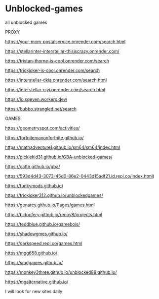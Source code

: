 # Unblocked-games
all unblocked games

PROXY

https://your-mom-postalservice.onrender.com/search.html

https://stellarinter-interstellar-thisiscrazy.onrender.com/

https://tristan-thorne-is-cool.onrender.com/search

https://trickjoker-is-cool.onrender.com/search

https://interstellar-dkia.onrender.com/search.html

https://interstellar-ciyi.onrender.com/search.html

https://io.sqeven.workers.dev/

https://bubbo.strangled.net/search


GAMES

https://geometryspot.com/activities/

https://fortnitemanonfortnite.github.io/

https://mathadventure1.github.io/sm64/sm64/index.html 

https://picklekid31.github.io/GBA-unblocked-games/ 

https://cattn.github.io/gba/

https://593d4d43-3073-45d0-86e2-0443d15adf21.id.repl.co/index.html)

https://funkymods.github.io/

https://trickjoker312.github.io/unblockedgames/

https://genarcy.github.io/Pages/games.html

https://bidoofery.github.io/renov8/projects.html

https://teddblue.github.io/gamebois/

https://shadowgmes.github.io/

https://darkspeed.repl.co/games.html

https://mgg658.github.io/

https://smdgames.github.io/

https://monkey3three.github.io/unblocked88.github.io/

https://mgalternative.github.io/





I will look for new sites daily
